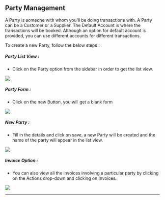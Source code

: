 <!-- add-next-prev-links -->
## Party Management

A Party is someone with whom you'll be doing transactions with. A Party can be a Customer or a Supplier. The Default Account is where the transactions will be booked. Although an
option for default account is provided, you can use different accounts for different transactions.  

To create a new Party, follow the below steps :

##### Party List View :
- Click on the Party option from the sidebar in order to get the list view.

<img  src="/accounting/assets/img/partylist.png"
      class="screenshot"
/>

##### Party Form :
- Click on the new Button, you will get a blank form

<img  src="/accounting/assets/img/partyform.png"
      class="screenshot"
/>

##### New Party :
- Fill in the details and click on save, a new Party will be created and the name of the party will appear in the list view.

<img  src="/accounting/assets/img/newparty.png"
      class="screenshot"
/>

##### Invoice Option :
- You can also view all the invoices involving a particular party by clicking on the Actions drop-down and clicking on Invoices.

<img  src="/accounting/assets/img/partyinvoices.png"
      class="screenshot"
/>

---
